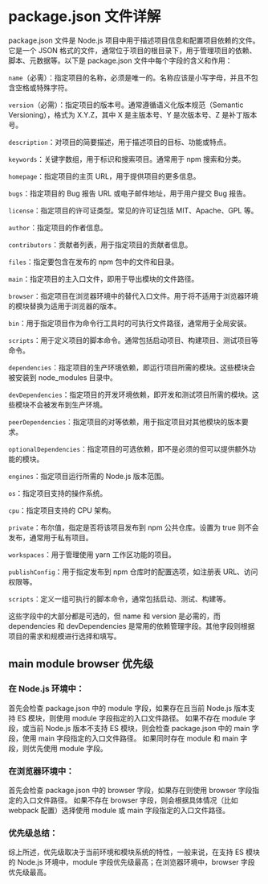 # package.json 文件详解

package.json 文件是 Node.js 项目中用于描述项目信息和配置项目依赖的文件。它是一个 JSON 格式的文件，通常位于项目的根目录下，用于管理项目的依赖、脚本、元数据等。以下是 package.json 文件中每个字段的含义和作用：


`name`（必需）：指定项目的名称，必须是唯一的。名称应该是小写字母，并且不包含空格或特殊字符。

`version`（必需）：指定项目的版本号。通常遵循语义化版本规范（Semantic Versioning），格式为 X.Y.Z，其中 X 是主版本号、Y 是次版本号、Z 是补丁版本号。

`description`：对项目的简要描述，用于描述项目的目标、功能或特点。

`keywords`：关键字数组，用于标识和搜索项目。通常用于 npm 搜索和分类。

`homepage`：指定项目的主页 URL，用于提供项目的更多信息。

`bugs`：指定项目的 Bug 报告 URL 或电子邮件地址，用于用户提交 Bug 报告。

`license`：指定项目的许可证类型。常见的许可证包括 MIT、Apache、GPL 等。

`author`：指定项目的作者信息。

`contributors`：贡献者列表，用于指定项目的贡献者信息。

`files`：指定要包含在发布的 npm 包中的文件和目录。

`main`：指定项目的主入口文件，即用于导出模块的文件路径。

`browser`：指定项目在浏览器环境中的替代入口文件。用于将不适用于浏览器环境的模块替换为适用于浏览器的版本。

`bin`：用于指定项目作为命令行工具时的可执行文件路径，通常用于全局安装。

`scripts`：用于定义项目的脚本命令。通常包括启动项目、构建项目、测试项目等命令。

`dependencies`：指定项目的生产环境依赖，即运行项目所需的模块。这些模块会被安装到 node_modules 目录中。

`devDependencies`：指定项目的开发环境依赖，即开发和测试项目所需的模块。这些模块不会被发布到生产环境。

`peerDependencies`：指定项目的对等依赖，用于指定项目对其他模块的版本要求。

`optionalDependencies`：指定项目的可选依赖，即不是必须的但可以提供额外功能的模块。

`engines`：指定项目运行所需的 Node.js 版本范围。

`os`：指定项目支持的操作系统。

`cpu`：指定项目支持的 CPU 架构。

`private`：布尔值，指定是否将该项目发布到 npm 公共仓库。设置为 true 则不会发布，通常用于私有项目。

`workspaces`：用于管理使用 yarn 工作区功能的项目。

`publishConfig`：用于指定发布到 npm 仓库时的配置选项，如注册表 URL、访问权限等。

`scripts`：定义一组可执行的脚本命令，通常包括启动、测试、构建等。



这些字段中的大部分都是可选的，但 name 和 version 是必需的，而 dependencies 和 devDependencies 是常用的依赖管理字段。其他字段则根据项目的需求和规模进行选择和填写。

## main module browser 优先级

### 在 Node.js 环境中：

首先会检查 package.json 中的 module 字段，如果存在且当前 Node.js 版本支持 ES 模块，则使用 module 字段指定的入口文件路径。
如果不存在 module 字段，或当前 Node.js 版本不支持 ES 模块，则会检查 package.json 中的 main 字段，使用 main 字段指定的入口文件路径。
如果同时存在 module 和 main 字段，则优先使用 module 字段。

### 在浏览器环境中：

首先会检查 package.json 中的 browser 字段，如果存在则使用 browser 字段指定的入口文件路径。
如果不存在 browser 字段，则会根据具体情况（比如 webpack 配置）选择使用 module 或 main 字段指定的入口文件路径。

### 优先级总结：

综上所述，优先级取决于当前环境和模块系统的特性，一般来说，在支持 ES 模块的 Node.js 环境中，module 字段优先级最高；在浏览器环境中，browser 字段优先级最高。